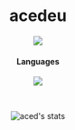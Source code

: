 <h1 align="center">acedeu</h1>

<p align="center">
  <a href="https://visitorbadge.io/status?path=https%3A%2F%2Fgithub.com%2Facedeu%2Facedeu">
    <img src="https://api.visitorbadge.io/api/visitors?path=https%3A%2F%2Fgithub.com%2Facedeu%2Facedeu&label=Profile%20Views&countColor=%23ffd105&style=flat" />
  </a>
</p>

<h4 align="center">Languages</h4>
<p align="center">
  <img src="https://skillicons.dev/icons?i=cs" />
</p>

<br>

<p align="center">
  <img src="https://github-readme-stats.vercel.app/api?username=acedeu&theme=salteorange&show_icons=true" alt="aced's stats" />
</p>
